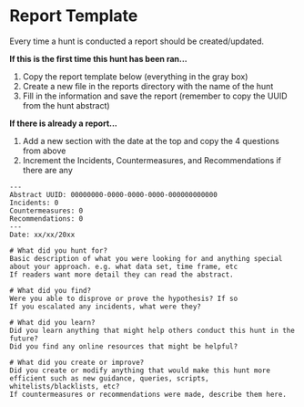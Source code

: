 # Report Template

Every time a hunt is conducted a report should be created/updated. 

**If this is the first time this hunt has been ran...**
1. Copy the report template below (everything in the gray box)
2. Create a new file in the reports directory with the name of the hunt
3. Fill in the information and save the report (remember to copy the UUID from the hunt abstract)

**If there is already a report...** 
1. Add a new section with the date at the top and copy the 4 questions from above
2. Increment the Incidents, Countermeasures, and Recommendations if there are any
```
---
Abstract UUID: 00000000-0000-0000-0000-000000000000
Incidents: 0
Countermeasures: 0
Recommendations: 0
---
Date: xx/xx/20xx

# What did you hunt for?
Basic description of what you were looking for and anything special about your approach. e.g. what data set, time frame, etc 
If readers want more detail they can read the abstract.

# What did you find?
Were you able to disprove or prove the hypothesis? If so
If you escalated any incidents, what were they?

# What did you learn?
Did you learn anything that might help others conduct this hunt in the future? 
Did you find any online resources that might be helpful?

# What did you create or improve?
Did you create or modify anything that would make this hunt more efficient such as new guidance, queries, scripts, whitelists/blacklists, etc?
If countermeasures or recommendations were made, describe them here.

```
